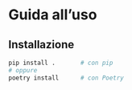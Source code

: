 # Guida all’uso

## Installazione

```bash
pip install .       # con pip
# oppure
poetry install      # con Poetry
